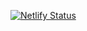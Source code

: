 [![Netlify Status](https://api.netlify.com/api/v1/badges/23adf490-4c0a-4b5b-b1bb-c424f46e788d/deploy-status)](https://app.netlify.com/projects/velvety-salamander-76091f/deploys)
